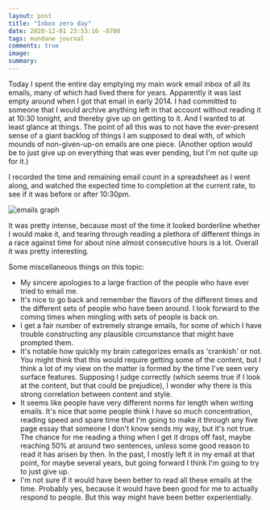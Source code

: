 ```yaml
---
layout: post
title: "Inbox zero day"
date: 2020-12-01 23:53:16 -0700
tags: mundane journal
comments: true
image:
summary:
---
```

Today I spent the entire day emptying my main work email inbox of all its emails, many of which had lived there for years. Apparently it was last empty around when I got that email in early 2014. I had committed to someone that I would archive anything left in that account without reading it at 10:30 tonight, and thereby give up on getting to it. And I wanted to at least glance at things. The point of all this was to not have the ever-present sense of a giant backlog of things I am supposed to deal with, of which mounds of non-given-up-on emails are one piece. (Another option would be to just give up on everything that was ever pending, but I'm not quite up for it.)

I recorded the time and remaining email count in a spreadsheet as I went along, and watched the expected time to completion at the current rate, to see if it was before or after 10:30pm.

![emails graph](https://worldspiritsockpuppet.com/assets/emailsgraph.png)

It was pretty intense, because most of the time it looked borderline whether I would make it, and tearing through reading a plethora of different things in a race against time for about nine almost consecutive hours is a lot. Overall it was pretty interesting.

Some miscellaneous things on this topic:
- My sincere apologies to a large fraction of the people who have ever tried to email me.
- It's nice to go back and remember the flavors of the different times and the different sets of people who have been around. I look forward to the coming times when mingling with sets of people is back on.
- I get a fair number of extremely strange emails, for some of which I have trouble constructing any plausible circumstance that might have prompted them.
- It's notable how quickly my brain categorizes emails as 'crankish' or not. You might think that this would require getting some of the content, but I think a lot of my view on the matter is formed by the time I've seen very surface features. Supposing I judge correctly (which seems true if I look at the content, but that could be prejudice), I wonder why there is this strong correlation between content and style.
- It seems like people have very different norms for length when writing emails. It's nice that some people think I have so much concentration, reading speed and spare time that I'm going to make it through any five page essay that someone I don't know sends my way, but it's not true. The chance for me reading a thing when I get it drops off fast, maybe reaching 50% at around two sentences, unless some good reason to read it has arisen by then. In the past, I mostly left it in my email at that point, for maybe several years, but going forward I think I'm going to try to just give up.
- I'm not sure if it would have been better to read all these emails at the time. Probably yes, because it would have been good for me to actually respond to people. But this way might have been better experientially.

